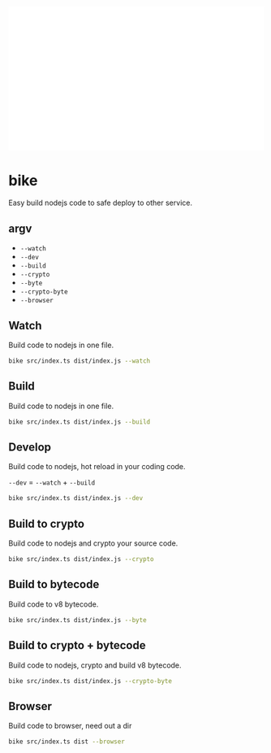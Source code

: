 <img src="bike.svg" alt="bike">

# bike

Easy build nodejs code to safe deploy to other service.

## argv

- `--watch`
- `--dev`
- `--build`
- `--crypto`
- `--byte`
- `--crypto-byte`
- `--browser`

## Watch

Build code to nodejs in one file.

```sh
bike src/index.ts dist/index.js --watch
```

## Build

Build code to nodejs in one file.

```sh
bike src/index.ts dist/index.js --build
```

## Develop

Build code to nodejs, hot reload in your coding code.

`--dev` =  `--watch` + `--build`

```sh
bike src/index.ts dist/index.js --dev
```


## Build to crypto

Build code to nodejs and crypto your source code.

```sh
bike src/index.ts dist/index.js --crypto
```

## Build to bytecode

Build code to v8 bytecode.

```sh
bike src/index.ts dist/index.js --byte
```


## Build to crypto + bytecode

Build code to nodejs, crypto and build v8 bytecode.

```sh
bike src/index.ts dist/index.js --crypto-byte
```

## Browser

Build code to browser, need out a dir

```sh
bike src/index.ts dist --browser
```